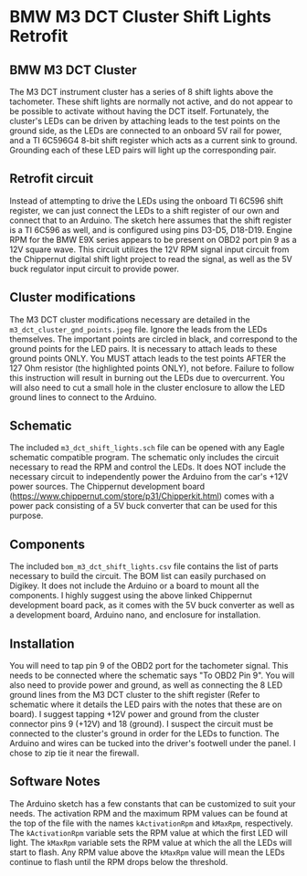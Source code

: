 # BMW M3 DCT Cluster Shift Lights Retrofit

## BMW M3 DCT Cluster
The M3 DCT instrument cluster has a series of 8 shift lights above the
tachometer. These shift lights are normally not active, and do not appear to
be possible to activate without having the DCT itself. Fortunately, the
cluster's LEDs can be driven by attaching leads to the test points on the
ground side, as the LEDs are connected to an onboard 5V rail for power, and
a TI 6C596G4 8-bit shift register which acts as a current sink to ground.
Grounding each of these LED pairs will light up the corresponding pair.

## Retrofit circuit
Instead of attempting to drive the LEDs using the onboard TI 6C596 shift
register, we can just connect the LEDs to a shift register of our own and
connect that to an Arduino. The sketch here assumes that the shift register
is a TI 6C596 as well, and is configured using pins D3-D5, D18-D19. Engine
RPM for the BMW E9X series appears to be present on OBD2 port pin 9 as a 12V
square wave. This circuit utilizes the 12V RPM signal input circuit from
the Chippernut digital shift light project to read the signal, as well as
the 5V buck regulator input circuit to provide power.

## Cluster modifications
The M3 DCT cluster modifications necessary are detailed in the
`m3_dct_cluster_gnd_points.jpeg` file. Ignore the leads from the LEDs
themselves. The important points are circled in black, and correspond to the
ground points for the LED pairs. It is necessary to attach leads to these
ground points ONLY. You MUST attach leads to the test points AFTER the 127 Ohm
resistor (the highlighted points ONLY), not before. Failure to follow this
instruction will result in burning out the LEDs due to overcurrent.
You will also need to cut a small hole in the cluster enclosure to allow the LED
ground lines to connect to the Arduino.

## Schematic
The included `m3_dct_shift_lights.sch` file can be opened with any Eagle
schematic compatible program. The schematic only includes the circuit necessary
to read the RPM and control the LEDs. It does NOT include the necessary circuit
to independently power the Arduino from the car's +12V power sources. The
Chippernut development board
(<https://www.chippernut.com/store/p31/Chipperkit.html>) comes with a power
pack consisting of a 5V buck converter that can be used for this purpose.

## Components
The included `bom_m3_dct_shift_lights.csv` file contains the list of parts
necessary to build the circuit. The BOM list can easily purchased on Digikey.
It does not include the Arduino or a board to mount all the components. I
highly suggest using the above linked Chippernut development board pack, as it
comes with the 5V buck converter as well as a development board, Arduino nano,
and enclosure for installation.

## Installation
You will need to tap pin 9 of the OBD2 port for the tachometer signal. This
needs to be connected where the schematic says "To OBD2 Pin 9". You will also
need to provide power and ground, as well as connecting the 8 LED ground lines
from the M3 DCT cluster to the shift register (Refer to schematic where it
details the LED pairs with the notes that these are on board). I suggest
tapping +12V power and ground from the cluster connector pins 9 (+12V) and
18 (ground). I suspect the circuit must be connected to the cluster's ground
in order for the LEDs to function. The Arduino and wires can be tucked into
the driver's footwell under the panel. I chose to zip tie it near the firewall.

## Software Notes
The Arduino sketch has a few constants that can be customized to suit your
needs. The activation RPM and the maximum RPM values can be found at the top
of the file with the names `kActivationRpm` and `kMaxRpm`, respectively. The
`kActivationRpm` variable sets the RPM value at which the first LED will light.
The `kMaxRpm` variable sets the RPM value at which the all the LEDs will start
to flash. Any RPM value above the `kMaxRpm` value will mean the LEDs continue
to flash until the RPM drops below the threshold.
